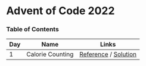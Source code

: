 # Advent of Code 2022

### Table of Contents

| Day | Name             | Links                                                                                      |
| --- | ---------------- | ------------------------------------------------------------------------------------------ |
| 1   | Calorie Counting | [Reference](https://adventofcode.com/2022/day/1) / [Solution](/events/2022/day-1/index.ts) |